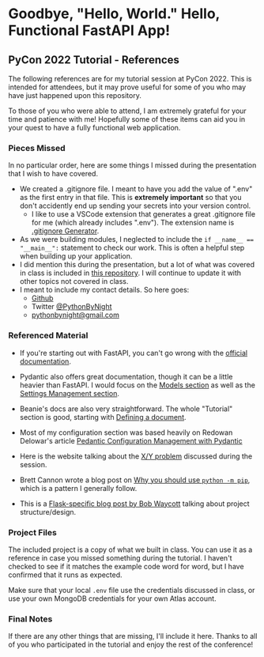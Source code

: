 # Goodbye, "Hello, World." Hello, Functional FastAPI App!

## PyCon 2022 Tutorial - References

The following references are for my tutorial session at PyCon 2022. This is intended for attendees, but it may prove useful for some of you who may have just happened upon this repository.

To those of you who were able to attend, I am extremely grateful for your time and patience with me! Hopefully some of these items can aid you in your quest to have a fully functional web application.

### Pieces Missed

In no particular order, here are some things I missed during the presentation that I wish to have covered.
-   We created a .gitignore file. I meant to have you add the value of ".env" as the first entry in that file. This is **extremely important** so that you don't accidently end up sending your secrets into your version control.
    -   I like to use a VSCode extension that generates a great .gitignore file for me (which already includes ".env"). The extension name is [.gitignore Generator](https://marketplace.visualstudio.com/items?itemName=piotrpalarz.vscode-gitignore-generator).
-   As we were building modules, I neglected to include the `if __name__ == "__main__":` statement to check our work. This is often a helpful step when building up your application.
-   I did mention this during the presentation, but a lot of what was covered in class is included in [this repository](https://github.com/tataraba/useful-python-web-app). I will continue to update it with other topics not covered in class.
-   I meant to include my contact details. So here goes:
    -   [Github](https://github.com/tataraba)
    -   Twitter [@PythonByNight](https://twitter.com/PythonByNight)
    -   pythonbynight@gmail.com


### Referenced Material

-   If you're starting out with FastAPI, you can't go wrong with the [official documentation](https://fastapi.tiangolo.com).
-   Pydantic also offers great documentation, though it can be a little heavier than FastAPI. I would focus on the [Models section](https://pydantic-docs.helpmanual.io/usage/models/) as well as the [Settings Management section](https://pydantic-docs.helpmanual.io/usage/settings/).
-   Beanie's docs are also very straightforward. The whole "Tutorial" section is good, starting with [Defining a document](https://roman-right.github.io/beanie/tutorial/defining-a-document/).


-   Most of my configuration section was based heavily on Redowan Delowar's article [Pedantic Configuration Management with Pydantic](https://rednafi.github.io/digressions/python/2020/06/03/python-configs.html)
-   Here is the website talking about the [X/Y problem](https://xyproblem.info) discussed during the session.
-   Brett Cannon wrote a blog post on [Why you should use `python -m pip`](https://snarky.ca/why-you-should-use-python-m-pip/), which is a pattern I generally follow.
-   This is a [Flask-specific blog post by Bob Waycott](https://bobwaycott.com/blog/how-i-use-flask/flask-app-organization/) talking about project structure/design. 


### Project Files

The included project is a copy of what we built in class. You can use it as a reference in case you missed something during the tutorial. I haven't checked to see if it matches the example code word for word, but I have confirmed that it runs as expected.

Make sure that your local `.env` file use the credentials discussed in class, or use your own MongoDB credentials for your own Atlas account.

### Final Notes

If there are any other things that are missing, I'll include it here. Thanks to all of you who participated in the tutorial and enjoy the rest of the conference!